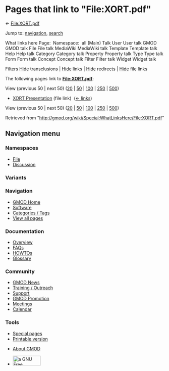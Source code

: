 <div id="mw-page-base" class="noprint">

</div>

<div id="mw-head-base" class="noprint">

</div>

<div id="content" class="mw-body" role="main">

<span id="top"></span>

<div id="mw-js-message" style="display:none;">

</div>



# <span dir="auto">Pages that link to "File:XORT.pdf"</span>

<div id="bodyContent">

<div id="contentSub">

← [File:XORT.pdf](/wiki/File:XORT.pdf "File:XORT.pdf")

</div>

<div id="jump-to-nav" class="mw-jump">

Jump to: [navigation](#mw-navigation), [search](#p-search)

</div>

<div id="mw-content-text">

What links here Page:  Namespace:  all (Main) Talk User User talk GMOD
GMOD talk File File talk MediaWiki MediaWiki talk Template Template talk
Help Help talk Category Category talk Property Property talk Type Type
talk Form Form talk Concept Concept talk Filter Filter talk Widget
Widget talk

Filters
[Hide](/mediawiki/index.php?title=Special:WhatLinksHere/File:XORT.pdf&hidetrans=1 "Special:WhatLinksHere/File:XORT.pdf")
transclusions \|
[Hide](/mediawiki/index.php?title=Special:WhatLinksHere/File:XORT.pdf&hidelinks=1 "Special:WhatLinksHere/File:XORT.pdf")
links \|
[Hide](/mediawiki/index.php?title=Special:WhatLinksHere/File:XORT.pdf&hideredirs=1 "Special:WhatLinksHere/File:XORT.pdf")
redirects \|
[Hide](/mediawiki/index.php?title=Special:WhatLinksHere/File:XORT.pdf&hideimages=1 "Special:WhatLinksHere/File:XORT.pdf")
file links

The following pages link to
**[File:XORT.pdf](/wiki/File:XORT.pdf "File:XORT.pdf")**:

View (previous 50 \| next 50)
([20](/mediawiki/index.php?title=Special:WhatLinksHere/File:XORT.pdf&limit=20 "Special:WhatLinksHere/File:XORT.pdf")
\|
[50](/mediawiki/index.php?title=Special:WhatLinksHere/File:XORT.pdf&limit=50 "Special:WhatLinksHere/File:XORT.pdf")
\|
[100](/mediawiki/index.php?title=Special:WhatLinksHere/File:XORT.pdf&limit=100 "Special:WhatLinksHere/File:XORT.pdf")
\|
[250](/mediawiki/index.php?title=Special:WhatLinksHere/File:XORT.pdf&limit=250 "Special:WhatLinksHere/File:XORT.pdf")
\|
[500](/mediawiki/index.php?title=Special:WhatLinksHere/File:XORT.pdf&limit=500 "Special:WhatLinksHere/File:XORT.pdf"))

- [XORT Presentation](/wiki/XORT_Presentation "XORT Presentation") (file
  link) ‎ <span class="mw-whatlinkshere-tools">([←
  links](/mediawiki/index.php?title=Special:WhatLinksHere&target=XORT+Presentation "Special:WhatLinksHere"))</span>

View (previous 50 \| next 50)
([20](/mediawiki/index.php?title=Special:WhatLinksHere/File:XORT.pdf&limit=20 "Special:WhatLinksHere/File:XORT.pdf")
\|
[50](/mediawiki/index.php?title=Special:WhatLinksHere/File:XORT.pdf&limit=50 "Special:WhatLinksHere/File:XORT.pdf")
\|
[100](/mediawiki/index.php?title=Special:WhatLinksHere/File:XORT.pdf&limit=100 "Special:WhatLinksHere/File:XORT.pdf")
\|
[250](/mediawiki/index.php?title=Special:WhatLinksHere/File:XORT.pdf&limit=250 "Special:WhatLinksHere/File:XORT.pdf")
\|
[500](/mediawiki/index.php?title=Special:WhatLinksHere/File:XORT.pdf&limit=500 "Special:WhatLinksHere/File:XORT.pdf"))

</div>

<div class="printfooter">

Retrieved from
"<http://gmod.org/wiki/Special:WhatLinksHere/File:XORT.pdf>"

</div>

<div id="catlinks" class="catlinks catlinks-allhidden">

</div>

<div class="visualClear">

</div>

</div>

</div>

<div id="mw-navigation">

## Navigation menu

<div id="mw-head">



<div id="left-navigation">

<div id="p-namespaces" class="vectorTabs" role="navigation"
aria-labelledby="p-namespaces-label">

### Namespaces

- <span id="ca-nstab-image"><a href="/wiki/File:XORT.pdf" accesskey="c"
  title="View the file page [c]">File</a></span>
- <span id="ca-talk"><a
  href="/mediawiki/index.php?title=File_talk:XORT.pdf&amp;action=edit&amp;redlink=1"
  accesskey="t"
  title="Discussion about the content page [t]">Discussion</a></span>

</div>

<div id="p-variants" class="vectorMenu emptyPortlet" role="navigation"
aria-labelledby="p-variants-label">

### 

### Variants[](#)

<div class="menu">

</div>

</div>

</div>

<div id="right-navigation">





</div>



</div>

</div>

</div>

<div id="mw-panel">

<div id="p-logo" role="banner">

<a href="/wiki/Main_Page"
style="background-image: url(http://gmod.org/images/GMOD-cogs.png);"
title="Visit the main page"></a>

</div>

<div id="p-Navigation" class="portal" role="navigation"
aria-labelledby="p-Navigation-label">

### Navigation

<div class="body">

- <span id="n-GMOD-Home">[GMOD Home](/wiki/Main_Page)</span>
- <span id="n-Software">[Software](/wiki/GMOD_Components)</span>
- <span id="n-Categories-.2F-Tags">[Categories /
  Tags](/wiki/Categories)</span>
- <span id="n-View-all-pages">[View all
  pages](/wiki/Special:AllPages)</span>

</div>

</div>

<div id="p-Documentation" class="portal" role="navigation"
aria-labelledby="p-Documentation-label">

### Documentation

<div class="body">

- <span id="n-Overview">[Overview](/wiki/Overview)</span>
- <span id="n-FAQs">[FAQs](/wiki/Category:FAQ)</span>
- <span id="n-HOWTOs">[HOWTOs](/wiki/Category:HOWTO)</span>
- <span id="n-Glossary">[Glossary](/wiki/Glossary)</span>

</div>

</div>

<div id="p-Community" class="portal" role="navigation"
aria-labelledby="p-Community-label">

### Community

<div class="body">

- <span id="n-GMOD-News">[GMOD News](/wiki/GMOD_News)</span>
- <span id="n-Training-.2F-Outreach">[Training /
  Outreach](/wiki/Training_and_Outreach)</span>
- <span id="n-Support">[Support](/wiki/Support)</span>
- <span id="n-GMOD-Promotion">[GMOD
  Promotion](/wiki/GMOD_Promotion)</span>
- <span id="n-Meetings">[Meetings](/wiki/Meetings)</span>
- <span id="n-Calendar">[Calendar](/wiki/Calendar)</span>

</div>

</div>

<div id="p-tb" class="portal" role="navigation"
aria-labelledby="p-tb-label">

### Tools

<div class="body">

- <span id="t-specialpages"><a href="/wiki/Special:SpecialPages" accesskey="q"
  title="A list of all special pages [q]">Special pages</a></span>
- <span id="t-print"><a
  href="/mediawiki/index.php?title=Special:WhatLinksHere/File:XORT.pdf&amp;printable=yes"
  rel="alternate" accesskey="p"
  title="Printable version of this page [p]">Printable version</a></span>

</div>

</div>

</div>

</div>

<div id="footer" role="contentinfo">

- <span id="footer-places-about">[About
  GMOD](/wiki/GMOD:About "GMOD:About")</span>

<!-- -->

- <span id="footer-copyrightico">[<img src="http://www.gnu.org/graphics/gfdl-logo-small.png" width="88"
  height="31" alt="a GNU Free Documentation License" />](http://www.gnu.org/licenses/fdl-1.3.html)</span>




</div>
